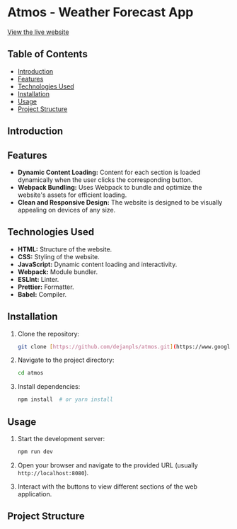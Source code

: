 # Atmos - Weather Forecast App

[View the live website](https://dejanpls.github.io/atmos)

## Table of Contents

- [Introduction](#introduction)
- [Features](#features)
- [Technologies Used](#technologies-used)
- [Installation](#installation)
- [Usage](#usage)
- [Project Structure](#project-structure)

## Introduction

## Features

- **Dynamic Content Loading:** Content for each section is loaded dynamically when the user clicks the corresponding button.
- **Webpack Bundling:** Uses Webpack to bundle and optimize the website's assets for efficient loading.
- **Clean and Responsive Design:** The website is designed to be visually appealing on devices of any size.

## Technologies Used

- **HTML:** Structure of the website.
- **CSS:** Styling of the website.
- **JavaScript:** Dynamic content loading and interactivity.
- **Webpack:** Module bundler.
- **ESLInt:** Linter.
- **Prettier:** Formatter.
- **Babel:** Compiler.

## Installation

1. Clone the repository:

   ```bash
   git clone [https://github.com/dejanpls/atmos.git](https://www.google.com/search?q=https://github.com/dejanpls/atmos.git)
   ```

2. Navigate to the project directory:

   ```bash
   cd atmos
   ```

3. Install dependencies:
   ```bash
   npm install  # or yarn install
   ```

## Usage

1. Start the development server:

   ```bash
   npm run dev
   ```

2. Open your browser and navigate to the provided URL (usually `http://localhost:8080`).

3. Interact with the buttons to view different sections of the web application.

## Project Structure
